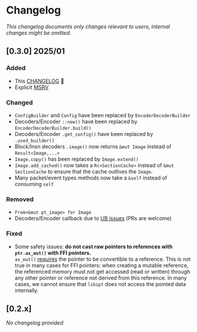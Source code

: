 # Changelog

_This changelog documents only changes relevant to users, internal changes might be omitted._

## [0.3.0] 2025/01

### Added

- This [CHANGELOG](./CHANGELOG.md) 🎉
- Explicit [MSRV](Cargo.toml)

### Changed

- `ConfigBuilder` and `Config` have been replaced by `EncoderDecoderBuilder`
- Decoders/Encoder `::new()` have been replaced by `EncoderDecoderBuilder.build()`
- Decoders/Encoder `.get_config()` have been replaced by `.used_builder()`
- Block/Insn decoders `.image()` now returns `&mut Image` instead of `Result<Image,...>`
- `Image.copy()` has been replaced by `Image.extend()`
- `Image.add_cached()` now takes a `Rc<SectionCache>` instead of `&mut SectionCache` to ensure that the cache outlives the `Image`. 
- Many packet/event types methods now take a `&self` instead of consuming `self`

### Removed

- `From<&mut pt_image> for Image`
- Decoders/Encoder callback due to [UB issues](https://github.com/sum-catnip/libipt-rs/issues/9) (PRs are welcome)

### Fixed

- Some safety issues: __do not cast raw pointers to references with `ptr.as_mut()` with FFI pointers.__  
  `as_mut()` [requires](https://doc.rust-lang.org/std/ptr/index.html#pointer-to-reference-conversion) the pointer to be  convertible to a reference.
  This is not true in many cases for FFI pointers: when creating a mutable reference, the referenced memory must not get accessed (read or written) through any other pointer or reference not derived from this reference.
  In many cases, we cannot ensure that `libipt` does not access the pointed data internally.

## [0.2.x]

_No changelog provided_
